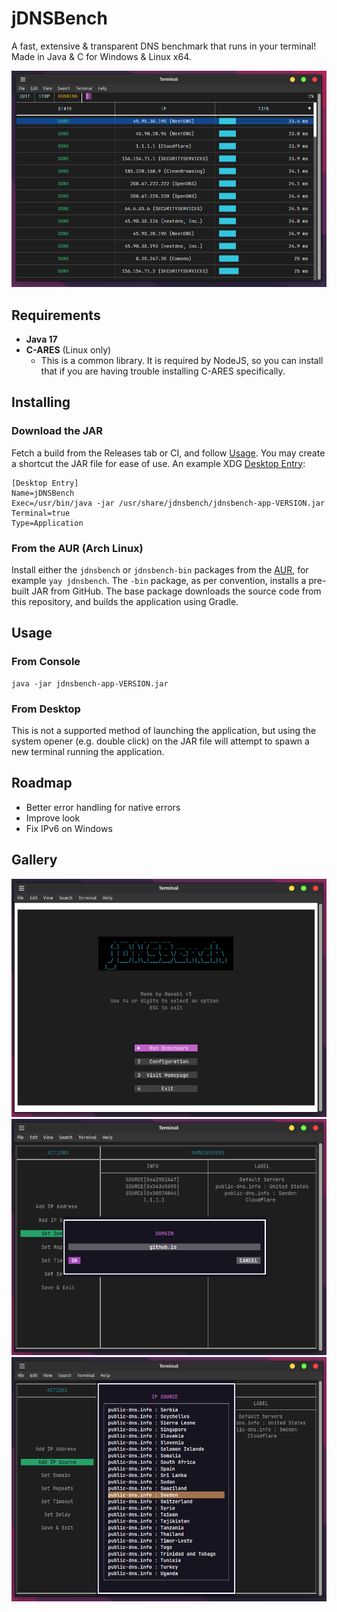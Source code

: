 # jDNSBench
A fast, extensive & transparent DNS benchmark that runs in your terminal!
Made in Java & C for Windows & Linux x64.

![Image of Benchmark](https://raw.githubusercontent.com/WasabiThumb/jdnsbench/refs/heads/master/doc/4.png)

## Requirements
- **Java 17**
- **C-ARES** (Linux only)
  - This is a common library. It is required by NodeJS, so you can install that if you are having trouble installing C-ARES specifically.

## Installing
### Download the JAR
Fetch a build from the Releases tab or CI, and follow [Usage](#usage). You may create
a shortcut the JAR file for ease of use. An example XDG [Desktop Entry](https://wiki.archlinux.org/title/Desktop_entries):
```text
[Desktop Entry]
Name=jDNSBench
Exec=/usr/bin/java -jar /usr/share/jdnsbench/jdnsbench-app-VERSION.jar
Terminal=true
Type=Application
```

### From the AUR (Arch Linux)
Install either the ``jdnsbench`` or ``jdnsbench-bin`` packages from the [AUR](https://aur.archlinux.org/), for example
``yay jdnsbench``. The ``-bin`` package, as per convention, installs a pre-built JAR from GitHub. The base package
downloads the source code from this repository, and builds the application using Gradle.

## Usage
### From Console
```shell
java -jar jdnsbench-app-VERSION.jar
```

### From Desktop
This is not a supported method of launching the application, but using the system
opener (e.g. double click) on the JAR file will attempt to spawn a new terminal running the
application.

## Roadmap
- Better error handling for native errors
- Improve look
- Fix IPv6 on Windows


## Gallery
![Image of Welcomer](https://raw.githubusercontent.com/WasabiThumb/jdnsbench/refs/heads/master/doc/1.png)
![Image of Configuration](https://raw.githubusercontent.com/WasabiThumb/jdnsbench/refs/heads/master/doc/2.png)
![Image of Configuration](https://raw.githubusercontent.com/WasabiThumb/jdnsbench/refs/heads/master/doc/3.png)